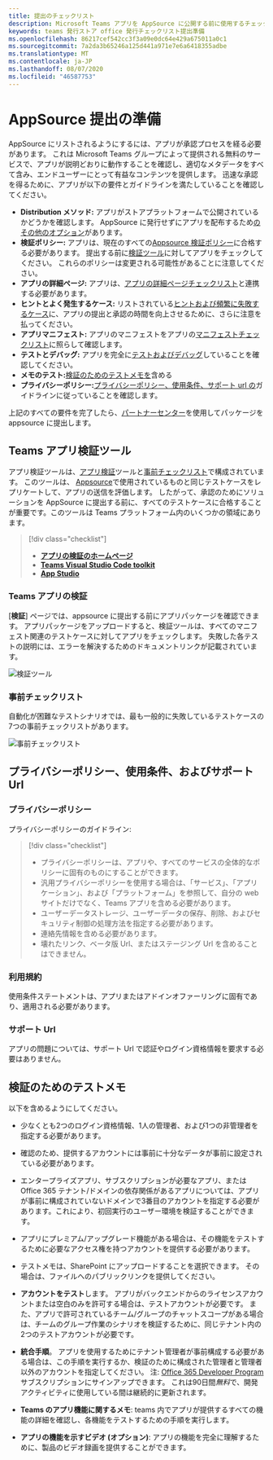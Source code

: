 ```yaml
---
title: 提出のチェックリスト
description: Microsoft Teams アプリを AppSource に公開する前に使用するチェックリスト
keywords: teams 発行ストア office 発行チェックリスト提出準備
ms.openlocfilehash: 86217cef542cc3f3a09e0dc64e429a675011a0c1
ms.sourcegitcommit: 7a2da3b65246a125d441a971e7e6a6418355adbe
ms.translationtype: MT
ms.contentlocale: ja-JP
ms.lasthandoff: 08/07/2020
ms.locfileid: "46587753"
---
```

# <a name="prepare-for-appsource-submission"></a>AppSource 提出の準備  

AppSource にリストされるようにするには、アプリが承認プロセスを経る必要があります。 これは Microsoft Teams グループによって提供される無料のサービスで、アプリが説明どおりに動作することを確認し、適切なメタデータをすべて含み、エンドユーザーにとって有益なコンテンツを提供します。 迅速な承認を得るために、アプリが以下の要件とガイドラインを満たしていることを確認してください。

* **Distribution メソッド:** アプリがストアプラットフォームで公開されているかどうかを確認します。 AppSource に発行せずにアプリを配布するため[のその他のオプション](../../overview.md)があります。
* **検証ポリシー:** アプリは、現在のすべての[Appsource 検証ポリシー](https://docs.microsoft.com/legal/marketplace/certification-policies#1140-teams)に合格する必要があります。 提出する前に[検証ツール](#teams-app-validation-tool)に対してアプリをチェックしてください。 これらのポリシーは変更される可能性があることに注意してください。
* **アプリの詳細ページ:** アプリは、[アプリの詳細ページチェックリスト](detail-page-checklist.md)と連携する必要があります。
* **ヒントとよく発生するケース:** リストされている[ヒントおよび頻繁に失敗するケース](frequently-failed-cases.md)に、アプリの提出と承認の時間を向上させるために、さらに注意を払ってください。
* **アプリマニフェスト:** アプリのマニフェストをアプリの[マニフェストチェックリスト](app-manifest-checklist.md)に照らして確認します。
* **テストとデバッグ:** アプリを完全に[テストおよびデバッグ](../../../build-and-test/debug.md)していることを確認してください。
* **メモのテスト:**[検証のためのテストメモを](#test-notes-for-validation)含める
* **プライバシーポリシー:**[プライバシーポリシー、使用条件、サポート url の](#privacy-policy-terms-of-use-and-support-urls)ガイドラインに従っていることを確認します。

上記のすべての要件を完了したら、[パートナーセンター](/office/dev/store/use-partner-center-to-submit-to-appsource)を使用してパッケージを appsource に提出します。

## <a name="teams-app-validation-tool"></a>Teams アプリ検証ツール

アプリ検証ツールは、[アプリ検証](#teams-app-validator)ツールと[事前チェックリスト](#preliminary-checklist)で構成されています。 このツールは、 [Appsource](/office/dev/store/submit-to-appsource-via-partner-center)で使用されているものと同じテストケースをレプリケートして、アプリの送信を評価します。 したがって、承認のためにソリューションを AppSource に提出する前に、すべてのテストケースに合格することが重要です。このツールは Teams プラットフォーム内のいくつかの領域にあります。

> [!div class="checklist"]
>
> * [**アプリの検証のホームページ**](https://dev.teams.microsoft.com/appvalidation.html)
> * [**Teams Visual Studio Code toolkit**](/toolkit/visual-studio-code-overview.md)
> * [**App Studio**](/concepts/build-and-test/app-studio-overview.md)

### <a name="teams-app-validator"></a>Teams アプリの検証

[**検証**] ページでは、appsource に提出する前にアプリパッケージを確認できます。 アプリパッケージをアップロードすると、検証ツールは、すべてのマニフェスト関連のテストケースに対してアプリをチェックします。 失敗した各テストの説明には、エラーを解決するためのドキュメントリンクが記載されています。

![検証ツール](../../../../assets/images/validation-tool/validator.png)

### <a name="preliminary-checklist"></a>事前チェックリスト

自動化が困難なテストシナリオでは、最も一般的に失敗しているテストケースの7つの事前チェックリストがあります。

![事前チェックリスト](../../../../assets/images/validation-tool/preliminary-checklist.png)

## <a name="privacy-policy-terms-of-use-and-support-urls"></a>プライバシーポリシー、使用条件、およびサポート Url

### <a name="privacy-policy"></a>プライバシーポリシー

プライバシーポリシーのガイドライン:

> [!div class="checklist"]
>
> * プライバシーポリシーは、アプリや、すべてのサービスの全体的なポリシーに固有のものにすることができます。
> * 汎用プライバシーポリシーを使用する場合は、「サービス」、「アプリケーション」、および「プラットフォーム」を参照して、自分の web サイトだけでなく、Teams アプリを含める必要があります。
> * ユーザーデータストレージ、ユーザーデータの保存、削除、およびセキュリティ制御の処理方法を指定する必要があります。
> * 連絡先情報を含める必要があります。
> * 壊れたリンク、ベータ版 Url、またはステージング Url を含めることはできません。

### <a name="terms-of-use"></a>利用規約

使用条件ステートメントは、アプリまたはアドインオファーリングに固有であり、適用される必要があります。

### <a name="support-urls"></a>サポート Url

アプリの問題については、サポート Url で認証やログイン資格情報を要求する必要はありません。

## <a name="test-notes-for-validation"></a>検証のためのテストメモ

以下を含めるようにしてください。

* 少なくとも2つのログイン資格情報、1人の管理者、および1つの非管理者を指定する必要があります。

* 確認のため、提供するアカウントには事前に十分なデータが事前に設定されている必要があります。

* エンタープライズアプリ、サブスクリプションが必要なアプリ、または Office 365 テナント/ドメインの依存関係があるアプリについては、アプリが事前に構成されていないドメインで3番目のアカウントを指定する必要があります。これにより、初回実行のユーザー環境を検証することができます。

* アプリにプレミアム/アップグレード機能がある場合は、その機能をテストするために必要なアクセス権を持つアカウントを提供する必要があります。

* テストメモは、SharePoint にアップロードすることを選択できます。 その場合は、ファイルへのパブリックリンクを提供してください。

* **アカウントをテスト**します。 アプリがバックエンドからのライセンスアカウントまたは空白のみを許可する場合は、テストアカウントが必要です。 また、アプリで許可されているチーム/グループのチャットスコープがある場合は、チームのグループ作業のシナリオを検証するために、同じテナント内の2つのテストアカウントが必要です。

* **統合手順**。 アプリを使用するためにテナント管理者が事前構成する必要がある場合は、この手順を実行するか、検証のために構成された管理者と管理者以外のアカウントを指定してください。 注: [Office 365 Developer Program](https://developer.microsoft.com/microsoft-365/dev-program)サブスクリプションにサインアップできます。 これは90日間*無料*で、開発アクティビティに使用している間は継続的に更新されます。

* **Teams のアプリ機能に関するメモ**: teams 内でアプリが提供するすべての機能の詳細を確認し、各機能をテストするための手順を実行します。

* **アプリの機能を示すビデオ (オプション)**: アプリの機能を完全に理解するために、製品のビデオ録画を提供することができます。
